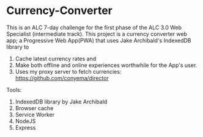 # Currency-Converter

This is an ALC 7-day challenge for the first phase of the ALC 3.0 Web Specialist (intermediate track).
This project is a  currency converter web app; a Progressive Web App(PWA) that uses Jake Archibald's IndexedDB library to 
1. Cache latest currency rates and
2. Make both offline and online experiences worthwhile for the App's user.
3. Uses my proxy server to fetch currencies: https://github.com/conyema/director


Tools:
1. IndexedDB library by Jake Archibald
2. Browser cache
3. Service Worker
4. NodeJS
5. Express
